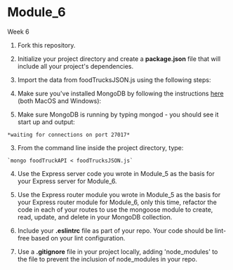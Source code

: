 # Module_6

Week 6

1. Fork this repository.

2. Initialize your project directory and create a **package.json** file that will include all your project's dependencies.

3. Import the data from foodTrucksJSON.js using the following steps:

  1. Make sure you've installed MongoDB by following the instructions [here](https://github.com/JSCRIPT300-Spring2016/JSCRIPT300-Spring2016.github.io/wiki/Installing-MongoDB) (both MacOS and Windows): 

  2. Make sure MongoDB is running by typing mongod - you should see it start up and output:
  
    *waiting for connections on port 27017*

  3. From the command line inside the project directory, type:
  
    `mongo foodTruckAPI < foodTrucksJSON.js`

4. Use the Express server code you wrote in Module_5 as the basis for your Express server for Module_6.

5. Use the Express router module you wrote in Module_5 as the basis for your Express router module for Module_6, only this time, refactor the code in each of your routes to use the mongoose module to create, read, update, and delete in your MongoDB collection.

6. Include your **.eslintrc** file as part of your repo. Your code should be lint-free based on your lint configuration.

7. Use a **.gitignore** file in your project locally, adding 'node_modules' to the file to prevent the inclusion of node_modules in your repo.
